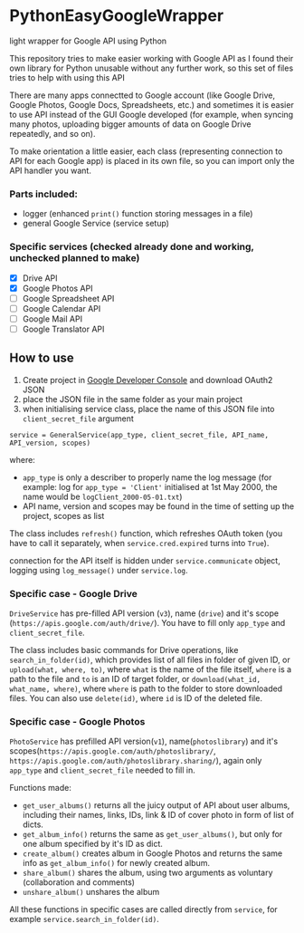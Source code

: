 # PythonEasyGoogleWrapper
light wrapper for Google API using Python

This repository tries to make easier working with Google API as I found their own library for Python unusable without any further work, so this set of files tries to help with using this API

There are many apps connectted to Google account (like Google Drive, Google Photos, Google Docs, Spreadsheets, etc.) and sometimes it is easier to use API instead of the GUI Google developed (for example, when syncing many photos, uploading bigger amounts of data on Google Drive repeatedly, and so on).

To make orientation a little easier, each class (representing connection to API for each Google app) is placed in its own file, so you can import only the API handler you want.

### Parts included:
- logger (enhanced `print()` function storing messages in a file)
- general Google Service (service setup)

### Specific services (checked already done and working, unchecked planned to make)
- [x] Drive API
- [x] Google Photos API
- [ ] Google Spreadsheet API
- [ ] Google Calendar API
- [ ] Google Mail API
- [ ] Google Translator API

## How to use

1. Create project in [Google Developer Console](https://console.cloud.google.com/) and download OAuth2 JSON
2. place the JSON file in the same folder as your main project
3. when initialising service class, place the name of this JSON file into `client_secret_file` argument 
````
service = GeneralService(app_type, client_secret_file, API_name, API_version, scopes)
````
where:
- `app_type` is only a describer to properly name the log message (for example: log for `app_type = 'Client'` initialised at 1st May 2000, the name would be `logClient_2000-05-01.txt`)
- API name, version and scopes may be found in the time of setting up the project, scopes as list

The class includes `refresh()` function, which refreshes OAuth token (you have to call it separately, when `service.cred.expired` turns into `True`).
 
 connection for the API itself is hidden under `service.communicate` object, logging using `log_message()` under `service.log`.
 
### Specific case - Google Drive
`DriveService` has pre-filled API version (`v3`), name (`drive`) and it's scope (`https://apis.google.com/auth/drive/`). You have to fill only `app_type` and `client_secret_file`. 

The class includes basic commands for Drive operations, like `search_in_folder(id)`, which provides list of all files in folder of given ID, or `upload(what, where, to)`, where `what` is the name of the file itself, `where` is a path to the file and `to` is an ID of target folder, or `download(what_id, what_name, where)`, where `where` is path to the folder to store downloaded files. You can also use `delete(id)`, where `id` is ID of the deleted file.

### Specific case - Google Photos
`PhotoService` has prefilled API version(`v1`), name(`photoslibrary`) and it's scopes(`https://apis.google.com/auth/photoslibrary/`, `https://apis.google.com/auth/photoslibrary.sharing/`), again only `app_type` and `client_secret_file` needed to fill in.

Functions made:
- `get_user_albums()` returns all the juicy output of API about user albums, including their names, links, IDs, link & ID of cover photo in form of list of dicts.
- `get_album_info()` returns the same as `get_user_albums()`, but only for one album specified by it's ID as dict.
- `create_album()` creates album in Google Photos and returns the same info as `get_album_info()` for newly created album.
- `share_album()` shares the album, using two arguments as voluntary (collaboration and comments)
- `unshare_album()` unshares the album

All these functions in specific cases are called directly from `service`, for example `service.search_in_folder(id)`.
